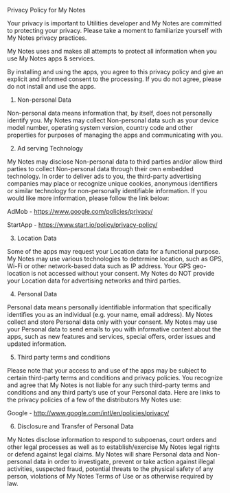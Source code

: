 Privacy Policy for My Notes



Your privacy is important to Utilities developer and My Notes are committed to protecting your privacy. Please take a moment to familiarize yourself with My Notes privacy practices.



My Notes uses and makes all attempts to protect all information when you use My Notes apps & services.



By installing and using the apps, you agree to this privacy policy and give an explicit and informed consent to the processing. If you do not agree, please do not install and use the apps.



1. Non-personal Data

Non-personal data means information that, by itself, does not personally identify you. My Notes may collect Non-personal data such as your device model number, operating system version, country code and other properties for purposes of managing the apps and communicating with you.



2. Ad serving Technology

My Notes may disclose Non-personal data to third parties and/or allow third parties to collect Non-personal data through their own embedded technology. In order to deliver ads to you, the third-party advertising companies may place or recognize unique cookies, anonymous identifiers or similar technology for non-personally identifiable information. If you would like more information, please follow the link below:

AdMob - https://www.google.com/policies/privacy/

StartApp - https://www.start.io/policy/privacy-policy/



3. Location Data

Some of the apps may request your Location data for a functional purpose. My Notes may use various technologies to determine location, such as GPS, Wi-Fi or other network-based data such as IP address. Your GPS geo-location is not accessed without your consent. My Notes do NOT provide your Location data for advertising networks and third parties.



4. Personal Data

Personal data means personally identifiable information that specifically identifies you as an individual (e.g. your name, email address). My Notes collect and store Personal data only with your consent. My Notes may use your Personal data to send emails to you with informative content about the apps, such as new features and services, special offers, order issues and updated information.



5. Third party terms and conditions

Please note that your access to and use of the apps may be subject to certain third-party terms and conditions and privacy policies. You recognize and agree that My Notes is not liable for any such third-party terms and conditions and any third party’s use of your Personal data. Here are links to the privacy policies of a few of the distributors My Notes use:

Google - http://www.google.com/intl/en/policies/privacy/



6. Disclosure and Transfer of Personal Data

My Notes disclose information to respond to subpoenas, court orders and other legal processes as well as to establish/exercise My Notes legal rights or defend against legal claims. My Notes will share Personal data and Non-personal data in order to investigate, prevent or take action against illegal activities, suspected fraud, potential threats to the physical safety of any person, violations of My Notes Terms of Use or as otherwise required by law.
